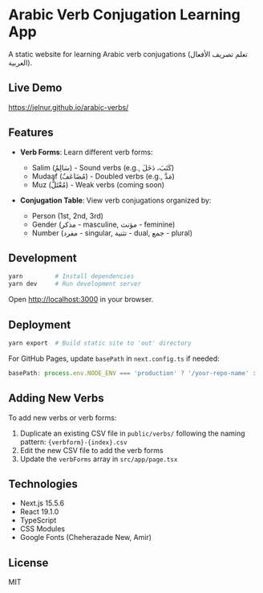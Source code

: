# Arabic Verb Conjugation Learning App

A static website for learning Arabic verb conjugations (تعلم تصريف الأفعال العربية).

## Live Demo

https://jelnur.github.io/arabic-verbs/

## Features

- **Verb Forms**: Learn different verb forms:
  - Salim (سَالِمٌ) - Sound verbs (e.g., كَتَبَ، دَخَلَ)
  - Mudaaf (مُضَاعَفٌ) - Doubled verbs (e.g., مَدَّ)
  - Muz (مُعْتَلٌّ) - Weak verbs (coming soon)

- **Conjugation Table**: View verb conjugations organized by:
  - Person (1st, 2nd, 3rd)
  - Gender (مذكر - masculine, مؤنث - feminine)
  - Number (مفرد - singular, تثنية - dual, جمع - plural)

## Development

```bash
yarn         # Install dependencies
yarn dev     # Run development server
```

Open [http://localhost:3000](http://localhost:3000) in your browser.

## Deployment

```bash
yarn export  # Build static site to 'out' directory
```

For GitHub Pages, update `basePath` in `next.config.ts` if needed:

```typescript
basePath: process.env.NODE_ENV === 'production' ? '/your-repo-name' : ''
```

## Adding New Verbs

To add new verbs or verb forms:

1. Duplicate an existing CSV file in `public/verbs/` following the naming pattern: `{verbform}-{index}.csv`
2. Edit the new CSV file to add the verb forms
3. Update the `verbForms` array in `src/app/page.tsx`

## Technologies

- Next.js 15.5.6
- React 19.1.0
- TypeScript
- CSS Modules
- Google Fonts (Cheherazade New, Amir)

## License

MIT
